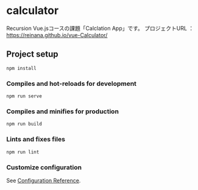 # calculator
Recursion Vue.jsコースの課題「Calclation App」です。
プロジェクトURL ：https://reinana.github.io/vue-Calculator/


## Project setup
```
npm install
```

### Compiles and hot-reloads for development
```
npm run serve
```

### Compiles and minifies for production
```
npm run build
```

### Lints and fixes files
```
npm run lint
```

### Customize configuration
See [Configuration Reference](https://cli.vuejs.org/config/).

